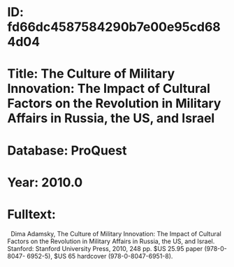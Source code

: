 # ID: fd66dc4587584290b7e00e95cd684d04
# Title: The Culture of Military Innovation: The Impact of Cultural Factors on the Revolution in Military Affairs in Russia, the US, and Israel
# Database: ProQuest
# Year: 2010.0
# Fulltext:
  Dima Adamsky, The Culture of Military Innovation: The Impact of Cultural Factors on the Revolution in Military Affairs in Russia, the US, and Israel. Stanford: Stanford University Press, 2010, 248 pp. $US 25.95 paper (978-0-8047- 6952-5), $US 65 hardcover (978-0-8047-6951-8).